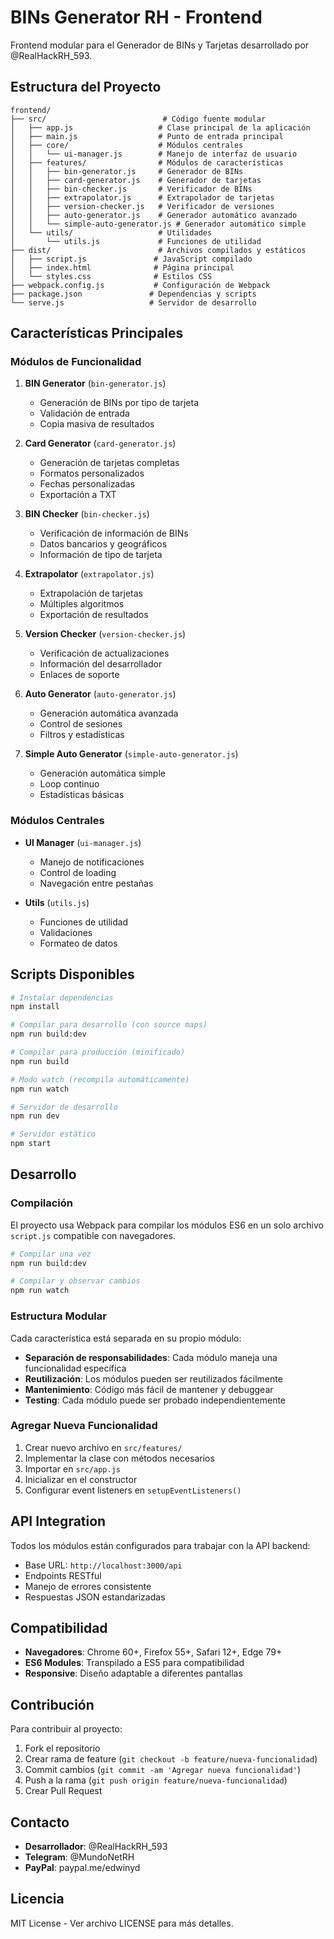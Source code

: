 # BINs Generator RH - Frontend

Frontend modular para el Generador de BINs y Tarjetas desarrollado por @RealHackRH_593.

## Estructura del Proyecto

```
frontend/
├── src/                          # Código fuente modular
│   ├── app.js                   # Clase principal de la aplicación
│   ├── main.js                  # Punto de entrada principal
│   ├── core/                    # Módulos centrales
│   │   └── ui-manager.js        # Manejo de interfaz de usuario
│   ├── features/                # Módulos de características
│   │   ├── bin-generator.js     # Generador de BINs
│   │   ├── card-generator.js    # Generador de tarjetas
│   │   ├── bin-checker.js       # Verificador de BINs
│   │   ├── extrapolator.js      # Extrapolador de tarjetas
│   │   ├── version-checker.js   # Verificador de versiones
│   │   ├── auto-generator.js    # Generador automático avanzado
│   │   └── simple-auto-generator.js # Generador automático simple
│   └── utils/                   # Utilidades
│       └── utils.js             # Funciones de utilidad
├── dist/                        # Archivos compilados y estáticos
│   ├── script.js               # JavaScript compilado
│   ├── index.html              # Página principal
│   └── styles.css              # Estilos CSS
├── webpack.config.js           # Configuración de Webpack
├── package.json               # Dependencias y scripts
└── serve.js                   # Servidor de desarrollo
```

## Características Principales

### Módulos de Funcionalidad

1. **BIN Generator** (`bin-generator.js`)

   - Generación de BINs por tipo de tarjeta
   - Validación de entrada
   - Copia masiva de resultados

2. **Card Generator** (`card-generator.js`)

   - Generación de tarjetas completas
   - Formatos personalizados
   - Fechas personalizadas
   - Exportación a TXT

3. **BIN Checker** (`bin-checker.js`)

   - Verificación de información de BINs
   - Datos bancarios y geográficos
   - Información de tipo de tarjeta

4. **Extrapolator** (`extrapolator.js`)

   - Extrapolación de tarjetas
   - Múltiples algoritmos
   - Exportación de resultados

5. **Version Checker** (`version-checker.js`)

   - Verificación de actualizaciones
   - Información del desarrollador
   - Enlaces de soporte

6. **Auto Generator** (`auto-generator.js`)

   - Generación automática avanzada
   - Control de sesiones
   - Filtros y estadísticas

7. **Simple Auto Generator** (`simple-auto-generator.js`)
   - Generación automática simple
   - Loop continuo
   - Estadísticas básicas

### Módulos Centrales

- **UI Manager** (`ui-manager.js`)

  - Manejo de notificaciones
  - Control de loading
  - Navegación entre pestañas

- **Utils** (`utils.js`)
  - Funciones de utilidad
  - Validaciones
  - Formateo de datos

## Scripts Disponibles

```bash
# Instalar dependencias
npm install

# Compilar para desarrollo (con source maps)
npm run build:dev

# Compilar para producción (minificado)
npm run build

# Modo watch (recompila automáticamente)
npm run watch

# Servidor de desarrollo
npm run dev

# Servidor estático
npm start
```

## Desarrollo

### Compilación

El proyecto usa Webpack para compilar los módulos ES6 en un solo archivo `script.js` compatible con navegadores.

```bash
# Compilar una vez
npm run build:dev

# Compilar y observar cambios
npm run watch
```

### Estructura Modular

Cada característica está separada en su propio módulo:

- **Separación de responsabilidades**: Cada módulo maneja una funcionalidad específica
- **Reutilización**: Los módulos pueden ser reutilizados fácilmente
- **Mantenimiento**: Código más fácil de mantener y debuggear
- **Testing**: Cada módulo puede ser probado independientemente

### Agregar Nueva Funcionalidad

1. Crear nuevo archivo en `src/features/`
2. Implementar la clase con métodos necesarios
3. Importar en `src/app.js`
4. Inicializar en el constructor
5. Configurar event listeners en `setupEventListeners()`

## API Integration

Todos los módulos están configurados para trabajar con la API backend:

- Base URL: `http://localhost:3000/api`
- Endpoints RESTful
- Manejo de errores consistente
- Respuestas JSON estandarizadas

## Compatibilidad

- **Navegadores**: Chrome 60+, Firefox 55+, Safari 12+, Edge 79+
- **ES6 Modules**: Transpilado a ES5 para compatibilidad
- **Responsive**: Diseño adaptable a diferentes pantallas

## Contribución

Para contribuir al proyecto:

1. Fork el repositorio
2. Crear rama de feature (`git checkout -b feature/nueva-funcionalidad`)
3. Commit cambios (`git commit -am 'Agregar nueva funcionalidad'`)
4. Push a la rama (`git push origin feature/nueva-funcionalidad`)
5. Crear Pull Request

## Contacto

- **Desarrollador**: @RealHackRH_593
- **Telegram**: @MundoNetRH
- **PayPal**: paypal.me/edwinyd

## Licencia

MIT License - Ver archivo LICENSE para más detalles.
